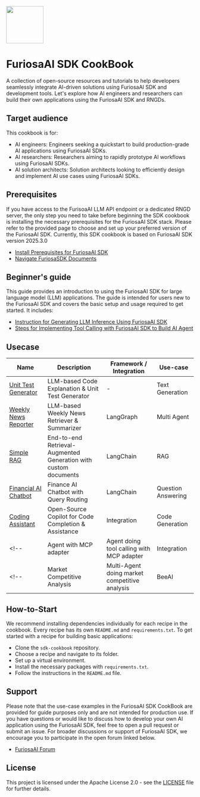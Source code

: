 
<img src="https://github.com/user-attachments/assets/8e05d22f-af4f-47ca-b901-ca0454d8aae9" width="100"/>

# FuriosaAI SDK CookBook
A collection of open-source resources and tutorials to help developers seamlessly integrate AI-driven solutions using FuriosaAI SDK and development tools. Let's explore how AI engineers and researchers can build their own applications using the FuriosaAI SDK and RNGDs.

## Target audience
This cookbook is for:
- AI engineers: Engineers seeking a quickstart to build production-grade AI applications using FuriosaAI SDKs.
- AI researchers: Researchers aiming to rapidly prototype AI workflows using FuriosaAI SDKs.
- AI solution architects: Solution architects looking to efficiently design and implement AI use cases using FuriosaAI SDKs.


## Prerequisites

If you have access to the FurisoaAI LLM API endpoint or a dedicated RNGD server, the only step you need to take before beginning the SDK cookbook is installing the necessary prerequisites for the FuriosaAI SDK stack. Please refer to the provided page to choose and set up your preferred version of the FuriosaAI SDK. Currently, this SDK cookbook is based on FuriosaAI SDK version 2025.3.0
- [Install Prerequisites for FuriosaAI SDK](https://developer.furiosa.ai/latest/en/getting_started/prerequisites.html)
- [Navigate FuriosaSDK Documents](https://developer.furiosa.ai/latest/en/index.html)
  

## Beginner's guide 
This guide provides an introduction to using the FuriosaAI SDK for large language model (LLM) applications. The guide is intended for users new to the FuriosaAI SDK and covers the basic setup and usage required to get started. It includes:
- [Instruction for Generating LLM Inference Using FuriosaAI SDK](https://github.com/furiosa-ai/sdk-cookbook/blob/main/beginners-guide/use_generation.ipynb)
- [Steps for Implementing Tool Calling with FuriosaAI SDK to Build AI Agent](https://github.com/furiosa-ai/sdk-cookbook/blob/main/beginners-guide/use_tool_calling.ipynb)

## Usecase
| Name | Description | Framework / Integration                  | Use-case |
| --------- | --- | --- | --- |
| [Unit Test Generator](https://github.com/furiosa-ai/sdk-cookbook/tree/main/unit-test-generator) | LLM-based Code Explanation & Unit Test Generator | - | Text Generation |
| [Weekly News Reporter](https://github.com/furiosa-ai/sdk-cookbook/tree/main/weekly-news-reporter) | LLM-based Weekly News Retriever & Summarizer | LangGraph  | Multi Agent |
| [Simple RAG](https://github.com/furiosa-ai/sdk-cookbook/tree/main/simple-rag) | End-to-end Retrieval-Augmented Generation with custom documents | LangChain | RAG |
| [Financial AI Chatbot](https://github.com/furiosa-ai/sdk-cookbook/tree/main/finance-ai-chatbot) | Finance AI Chatbot with Query Routing | LangChain | Question Answering |
| [Coding Assistant](https://github.com/furiosa-ai/sdk-cookbook/tree/main/coding-assistant) | Open-Source Copilot for Code Completion & Assistance | Integration | Code Generation |
<!--| Agent with MCP adapter | Agent doing tool calling with MCP adapter | Integration | Agent | -->
<!--| Market Competitive Analysis | Multi-Agent doing market competitive analysis | BeeAI | Multi-agent | -->  

<!--  ## By Framework -->
<!-- | Framework | Name | Description                   | Tags | -->
<!--| --------- | --- | --- | --- | -->
<!--| LangGraph | [Weekly News Reporter](framework/langgraph/weekly_news_reporter) | Multi-agent example generate weekly news summary   | Multi-agent | -->
<!--| AutoGen | [CSV Chart Generation](csv-chart-generation) | Chart generation with chart type suggestion  | Multi-agent | -->


<!--## Framework Integrations -->
<!--| Framework | Description -->               
<!--| --------- | --- | -->
<!--| LangChain | | -->
<!--| AutoGen |  | -->
<!--| LiteLLM | | -->
<!--| SmolAgents | | -->
<!--| BeeAI | | -->


## How-to-Start
We recommend installing dependencies individually for each recipe in the cookbook. Every recipe has its own `README.md` and `requirements.txt`.
To get started with a recipe for building basic applications:

- Clone the `sdk-cookbook` repository.
- Choose a recipe and navigate to its folder.
- Set up a virtual environment.
- Install the necessary packages with `requirements.txt`.
- Follow the instructions in the `README.md` file.


## Support
Please note that the use-case examples in the FuriosaAI SDK CookBook are provided for guide purposes only and are not intended for production use. If you have questions or would like to discuss how to develop your own AI application using the FuriosaAI SDK, feel free to open a pull request or submit an issue. For broader discussions or support of FuriosaAI SDK, we encourage you to participate in the open forum linked below.
  - [FuriosaAI Forum](https://forums.furiosa.ai/)

## License
This project is licensed under the Apache License 2.0 - see the [LICENSE](https://github.com/furiosa-ai/sdk-cookbook/blob/main/LICENSE) file for further details.



